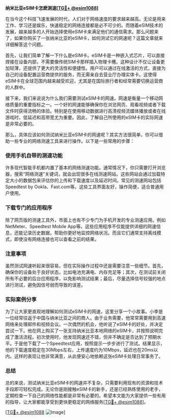 **纳米比亚eSIM卡怎麽測速[[TG💪+ @esim1088](https://t.me/s/esim1088)]**

在当今这个科技飞速发展的时代，人们对于网络速度的要求越来越高。无论是用来工作、学习还是娱乐，快速稳定的网络连接都是必不可少的。而随着eSIM技术的发展，越来越多的人开始选择使用eSIM卡来满足他们的通信需求。那么问题来了，如果你购买了一张纳米比亚的eSIM卡，如何测试它的网速呢？这篇文章就来详细解答这个问题。

首先，让我们简单了解一下什么是eSIM卡。eSIM卡是一种嵌入式芯片，可以直接焊接在设备内部，不需要像传统SIM卡那样插入物理卡槽。这种设计不仅让设备更加轻薄，还提供了更大的灵活性和便捷性。用户可以通过在线激活的方式，直接为自己的设备配置运营商提供的服务，而无需亲自去营业厅办理实体卡。这使得eSIM卡在全球范围内越来越受欢迎，尤其是在国际旅行者和经常需要切换运营商的人群中。

接下来，我们来说说为什么我们需要测试eSIM卡的网速。网速是衡量一个移动网络质量的重要指标之一。一个好的网速能够确保你在浏览网页、观看视频或者下载文件时获得流畅的体验。特别是在使用移动数据进行高清视频流媒体播放或者在线游戏时，低延迟和高带宽尤为重要。因此，了解自己所使用的eSIM卡的实际网速是非常必要的。

那么，具体应该如何测试纳米比亚eSIM卡的网速呢？其实方法很简单，你可以借助一些专业的网络测速工具来进行操作。以下是一些常用的步骤：

### 使用手机自带的测速功能

许多现代智能手机都内置了基本的网络测速功能。通常情况下，你只需要打开浏览器，搜索“网络测速”关键词，就会出现很多在线测速网站。这些网站会通过加载特定大小的数据包来评估你的上传和下载速度以及延迟时间。常见的测速网站包括Speedtest by Ookla、Fast.com等。这些工具界面友好，操作简便，适合普通用户使用。

### 下载专门的应用程序

除了网页版的测速工具外，市面上也有不少专门为手机开发的专业测速应用。例如NetMeter、Speedtest Mobile App等。这些应用程序不仅能提供详细的网速信息，还能记录历史数据，帮助你更好地监控网络状况。而且它们通常支持离线模式，即使没有网络连接也可以查看之前的结果。

### 注意事项

虽然测试网速听起来很容易，但在实际操作过程中还是需要注意一些细节。首先，确保你的设备处于良好状态，比如电池充满电、内存充足等；其次，在测试前关闭所有不必要的后台应用程序，以免影响测试结果；最后，尽量选择信号较强的地点进行测试，避免因信号弱而导致的误差。

### 实际案例分享

为了让大家更直观地理解如何测试eSIM卡的网速，这里分享一个小故事。小李是一位经常往返于中国与纳米比亚之间的商人。由于业务需要，他常常需要用到高速网络来处理邮件和视频会议。一次偶然的机会，他听说了eSIM卡的好处，并决定尝试一下。他在网上购买了一张支持纳米比亚本地网络的eSIM卡，并按照说明完成了激活流程。初次使用时，他发现网速还不错，但并不确定是否达到了预期水平。于是他下载了一个Speedtest应用，按照提示一步步进行了测试。结果显示，他的下载速度稳定在30Mbps左右，上传速度约为10Mbps，延迟也在20ms以内。这样的表现让他非常满意，从此便安心地依赖这张eSIM卡处理日常事务了。

### 总结

总的来说，测试纳米比亚eSIM卡的网速并不复杂，只需要利用现有的资源和技术手段即可轻松完成。无论你是刚接触eSIM卡的新手，还是已经熟练使用的老手，定期检查一下自己的网络性能都是非常有必要的。希望本文能为大家提供一些有用的指导，让大家都能享受到更快更稳定的网络服务[[TG💪+ @esim1088](https://t.me/s/esim1088)]。

[[TG💪+ @esim1088](https://t.me/s/esim1088) ![Image](https://i.postimg.cc/4NQfJmqS/Snipaste-2025-05-13-00-14-12.png)]